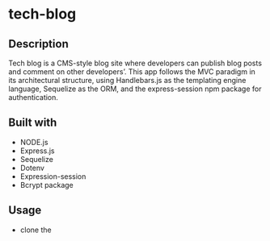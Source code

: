 # tech-blog

## Description
Tech blog is a CMS-style blog site where developers can publish blog posts and comment on other developers’. This app follows the MVC paradigm in its architectural structure, using Handlebars.js as the templating engine language, Sequelize as the ORM, and the express-session npm package for authentication.

## Built with
* NODE.js
* Express.js
* Sequelize
* Dotenv
* Expression-session
* Bcrypt package

## Usage
* clone the 